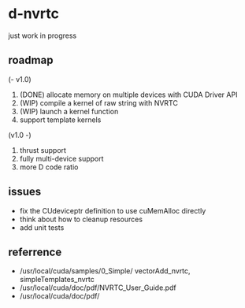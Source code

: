 # d-nvrtc

just work in progress

## roadmap

(- v1.0)
1. (DONE) allocate memory on multiple devices with CUDA Driver API
1. (WIP) compile a kernel of raw string with NVRTC
1. (WIP) launch a kernel function
1. support template kernels

(v1.0 -)
1. thrust support
1. fully multi-device support
1. more D code ratio

## issues

+ fix the CUdeviceptr definition to use cuMemAlloc directly
+ think about how to cleanup resources
+ add unit tests

## referrence

+ /usr/local/cuda/samples/0_Simple/ vectorAdd_nvrtc, simpleTemplates_nvrtc 
+ /usr/local/cuda/doc/pdf/NVRTC_User_Guide.pdf
+ /usr/local/cuda/doc/pdf/

